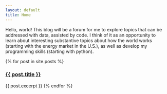 ```yaml
---
layout: default
title: Home
---
```


Hello, world! This blog will be a forum for me to explore topics that can be addressed with data, assisted by code. 
I think of it as an opportunity to learn about interesting substantive topics about how the world works (starting with the energy market in the U.S.), 
as well as develop my programming skills (starting with python).


{% for post in site.posts %}
### <a href="{{ post.url }}">{{ post.title }}</a>

{{ post.excerpt }}
{% endfor %}

